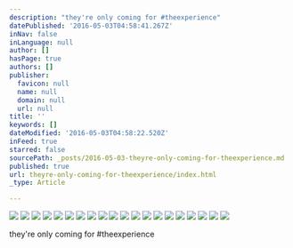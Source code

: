 ```yaml
---
description: "they're only coming for #theexperience"
datePublished: '2016-05-03T04:58:41.267Z'
inNav: false
inLanguage: null
author: []
hasPage: true
authors: []
publisher:
  favicon: null
  name: null
  domain: null
  url: null
title: ''
keywords: []
dateModified: '2016-05-03T04:58:22.520Z'
inFeed: true
starred: false
sourcePath: _posts/2016-05-03-theyre-only-coming-for-theexperience.md
published: true
url: theyre-only-coming-for-theexperience/index.html
_type: Article

---
```

![](https://the-grid-user-content.s3-us-west-2.amazonaws.com/ff63d2ff-4a97-4a99-9743-209762ac4736.jpg)
![](https://the-grid-user-content.s3-us-west-2.amazonaws.com/8cf07028-8163-42cc-8e89-71e7c783e80c.jpg)
![](https://the-grid-user-content.s3-us-west-2.amazonaws.com/06002d7f-ce6c-4026-a394-33b8689156c2.jpg)
![](https://the-grid-user-content.s3-us-west-2.amazonaws.com/07b767a0-2d50-4603-8982-c0a65d3f48a4.jpg)
![](https://the-grid-user-content.s3-us-west-2.amazonaws.com/cffb2862-999c-4d52-8ae1-50f32b4c6f83.jpg)
![](https://the-grid-user-content.s3-us-west-2.amazonaws.com/1ff3624f-4401-4da3-b66b-7090daa9f424.jpg)
![](https://the-grid-user-content.s3-us-west-2.amazonaws.com/37104d92-c98c-4d5b-86f2-e44fe5ba245d.jpg)
![](https://the-grid-user-content.s3-us-west-2.amazonaws.com/9976835e-9ef8-4124-ba51-67893fc5a7f5.jpg)
![](https://the-grid-user-content.s3-us-west-2.amazonaws.com/28697d83-ae7c-4ac5-99dc-af24e2b369ec.jpg)
![](https://the-grid-user-content.s3-us-west-2.amazonaws.com/0816f129-cfa8-4aec-92d0-261ac9779cd6.jpg)
![](https://the-grid-user-content.s3-us-west-2.amazonaws.com/db46df9c-d947-492f-a5cf-598e46eff85f.jpg)
![](https://the-grid-user-content.s3-us-west-2.amazonaws.com/cd1cc3c0-5f79-412b-b8b8-56c30d7e80ed.jpg)
![](https://the-grid-user-content.s3-us-west-2.amazonaws.com/17f2cf12-2860-4835-bb8a-0503ce654ba8.jpg)
![](https://the-grid-user-content.s3-us-west-2.amazonaws.com/8be9cc43-aa54-4153-9db1-f0a16c3264d2.jpg)
![](https://the-grid-user-content.s3-us-west-2.amazonaws.com/1e04540c-ccb3-424a-a7e9-81e684e46869.jpg)
![](https://the-grid-user-content.s3-us-west-2.amazonaws.com/de28238a-d5b3-4738-b80a-b858b48d4891.jpg)
![](https://the-grid-user-content.s3-us-west-2.amazonaws.com/605ec469-0fc5-4631-98f0-06a429fe4611.jpg)
![](https://the-grid-user-content.s3-us-west-2.amazonaws.com/617b933f-171c-450c-bdec-9c899c34c29d.jpg)
![](https://the-grid-user-content.s3-us-west-2.amazonaws.com/c1eae69f-7fc8-4dbf-bbff-6cacfe881a5d.jpg)
![](https://the-grid-user-content.s3-us-west-2.amazonaws.com/c2bce2df-9d92-4cfd-9fe7-3ec578e6e25e.jpg)

they're only coming for \#theexperience